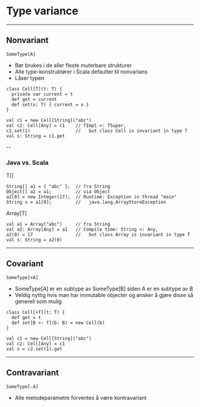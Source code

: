 # Type variance #

---

## Nonvariant ##
`SomeType[A]`

- Bør brukes i de aller fleste muterbare strukturer
- Alle type-konstruktører i Scala defaulter til nonvarians
- Låser typen

```
class Cell[T](t: T) {
  private var current = t
  def get = current
  def set(x: T) { current = x }
}

val c1 = new Cell[String]("abc")
val c2: Cell[Any] = c1    // TImpl <: TSuper, 
c2.set(1)                 //   but class Cell is invariant in type T
val s: String = c1.get    
```

--

### Java vs. Scala ###
T[]
```
String[] a1 = { "abc" };  // fra String
Object[] a2 = a1;         // via Object
a2[0] = new Integer(17);  // Runtime: Exception in thread "main" 
String s = a1[0];         //   java.lang.ArrayStoreException
```

Array[T]
```
val a1 = Array("abc")     // fra String
val a2: Array[Any] = a1   // Compile time: String <: Any, 
a2(0) = 17                //   but class Array is invariant in type T
val s: String = a2(0)      
```

---

## Covariant ##
`SomeType[+A]`

- SomeType[A] er en subtype av SomeType[B] siden A er en subtype av B
- Veldig nyttig hvis man har immutable objecter og ønsker å gjøre disse så generell som mulig

```
class Cell[+T](t: T) {
  def get = t
  def set[B >: T](b: B) = new Cell(b)
}

val c1 = new Cell[String]("abc")
val c2: Cell[Any] = c1
val s = c2.set(1).get
```

---

## Contravariant ##
`SomeType[-A]`

- Alle metodeparametre forventes å være kontravariant